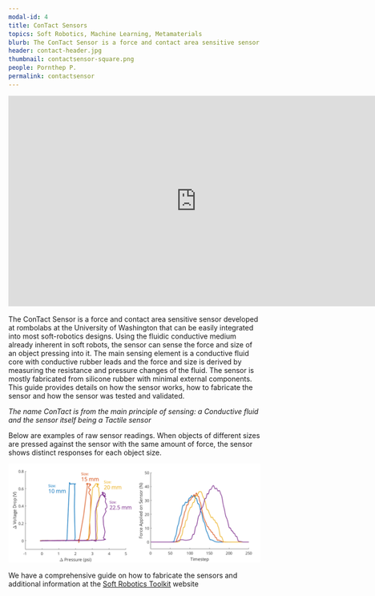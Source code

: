 ```yaml
---
modal-id: 4
title: ConTact Sensors
topics: Soft Robotics, Machine Learning, Metamaterials
blurb: The ConTact Sensor is a force and contact area sensitive sensor that can be easily integrated into most soft-robotics designs. Using the fluidic conductive medium already inherent in soft robots, the sensor can sense the force and size of an object pressing into it. Soft robots can now
header: contact-header.jpg
thumbnail: contactsensor-square.png
people: Pornthep P.
permalink: contactsensor
---
```

<iframe width="750" height="420" src="https://www.youtube.com/embed/XoLCroADij8" frameborder="0" gesture="media" allowfullscreen></iframe>

The ConTact Sensor is a force and contact area sensitive sensor developed at rombolabs at the University of Washington that can be easily integrated into most soft-robotics designs. Using the fluidic conductive medium already inherent in soft robots, the sensor can sense the force and size of an object pressing into it. The main sensing element is a conductive fluid core with conductive rubber leads and the force and size is derived by measuring the resistance and pressure changes of the fluid. The sensor is mostly fabricated from silicone rubber with minimal external components. This guide provides details on how the sensor works, how to fabricate the sensor and how the sensor was tested and validated.

*The name ConTact is from the main principle of sensing: a Conductive fluid and the sensor itself being a Tactile sensor*

Below are examples of raw sensor readings. When objects of different sizes are pressed against the sensor with the same amount of force, the sensor shows distinct responses for each object size.

![Graphs](/img/portfolio/contact-graphs.png)

We have a comprehensive guide on how to fabricate the sensors and additional information at the [Soft Robotics Toolkit](https://sandbox.softroboticstoolkit.com/f2875f32) website
